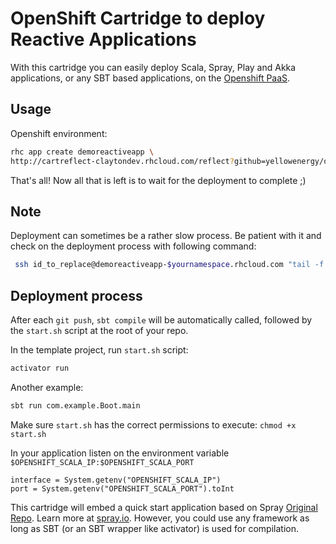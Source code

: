 # OpenShift Cartridge to deploy Reactive Applications

With this cartridge you can easily deploy Scala, Spray, Play and Akka applications, or any SBT based applications, on the [Openshift PaaS](https://www.openshift.com/).

## Usage

Openshift environment:

```bash
rhc app create demoreactiveapp \
http://cartreflect-claytondev.rhcloud.com/reflect?github=yellowenergy/openshift-cartridge-scala
```

That's all! Now all that is left is to wait for the deployment to complete ;)

## Note

Deployment can sometimes be a rather slow process. Be patient with it and check on the deployment process with following command:

```bash
 ssh id_to_replace@demoreactiveapp-$yournamespace.rhcloud.com "tail -f scala/logs/scala.log"
 ```

## Deployment process

After each `git push`, `sbt compile` will be automatically called, followed by the `start.sh` script at the root of your repo.

In the template project, run `start.sh` script:

```bash
activator run
```
    
Another example:

```bash
sbt run com.example.Boot.main
```

Make sure `start.sh` has the correct permissions to execute: `chmod +x start.sh` 

In your application listen on the environment variable `$OPENSHIFT_SCALA_IP:$OPENSHIFT_SCALA_PORT`

    interface = System.getenv("OPENSHIFT_SCALA_IP")
    port = System.getenv("OPENSHIFT_SCALA_PORT").toInt

This cartridge will embed a quick start application based on Spray [Original Repo](https://github.com/spray/spray-template). Learn more at [spray.io](http://www.spray.io). However, you could use any framework as long as SBT (or an SBT wrapper like activator) is used for compilation.
